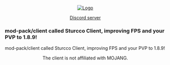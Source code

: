 <!DOCTYPE html>
<html lang="pt-br">
<head>
<meta charset="utf-8">

<p align="center">
<a class="navbar-brand" href="https://github.com/NeturnProjects/Sturcco-Client" title="Página inicial">
<img alt="Logo" src="https://cdn.discordapp.com/attachments/1056020605327130736/1065386943191453817/logo1.png">
</a>

<p align="center">
<a href="https://discord.gg/kCTRqgr6mG">Discord server</a>
</p>

<p align="center">
<h3 class="sidebar-card-title">mod-pack/client called Sturcco Client, improving FPS and your PVP to 1.8.9!</h3>
mod-pack/client called Sturcco Client, improving FPS and your PVP to 1.8.9!

<p align="center">
The client is not affiliated with MOJANG.
